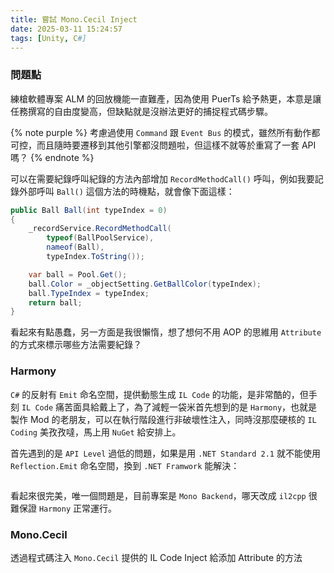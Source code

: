 ```yaml
---
title: 嘗試 Mono.Cecil Inject
date: 2025-03-11 15:24:57
tags: [Unity, C#]
---
```


### 問題點

練槍軟體專案 ALM 的回放機能一直難產，因為使用 PuerTs 給予熱更，本意是讓任務撰寫的自由度變高，但缺點就是沒辦法更好的捕捉程式碼步驟。

{% note purple %}
考慮過使用 `Command` 跟 `Event Bus` 的模式，雖然所有動作都可控，而且隨時要遷移到其他引擎都沒問題啦，但這樣不就等於重寫了一套 API 嗎？
{% endnote %}

可以在需要紀錄呼叫紀錄的方法內部增加 `RecordMethodCall()` 呼叫，例如我要記錄外部呼叫 `Ball()` 這個方法的時機點，就會像下面這樣：

```C#
public Ball Ball(int typeIndex = 0)
{
    _recordService.RecordMethodCall(
        typeof(BallPoolService),
        nameof(Ball),
        typeIndex.ToString());

    var ball = Pool.Get();
    ball.Color = _objectSetting.GetBallColor(typeIndex);
    ball.TypeIndex = typeIndex;
    return ball;
}
```

看起來有點愚蠢，另一方面是我很懶惰，想了想何不用 AOP 的思維用 `Attribute` 的方式來標示哪些方法需要紀錄？

### Harmony

`C#` 的反射有 `Emit` 命名空間，提供動態生成 `IL Code` 的功能，是非常酷的，但手刻 `IL Code` 痛苦面具給戴上了，為了減輕一袋米首先想到的是 `Harmony`，也就是製作 Mod 的老朋友，可以在執行階段進行非破壞性注入，同時沒那麼硬核的 `IL Coding` 美孜孜噠，馬上用 `NuGet` 給安排上。

首先遇到的是 `API Level` 過低的問題，如果是用 `.NET Standard 2.1` 就不能使用 `Reflection.Emit` 命名空間，換到 `.NET Framwork` 能解決：

```C#

```

看起來很完美，唯一個問題是，目前專案是 `Mono Backend`，哪天改成 `il2cpp` 很難保證 `Harmony` 正常運行。

### Mono.Cecil

透過程式碼注入 `Mono.Cecil` 提供的 IL Code Inject 給添加 Attribute 的方法
